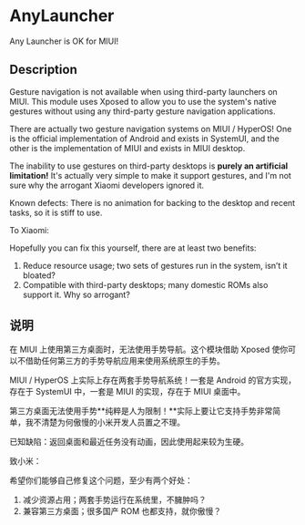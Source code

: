 # AnyLauncher
Any Launcher is OK for MIUI!

## Description

Gesture navigation is not available when using third-party launchers on MIUI. This module uses Xposed to allow you to use the system's native gestures without using any third-party gesture navigation applications.

There are actually two gesture navigation systems on MIUI / HyperOS! One is the official implementation of Android and exists in SystemUI, and the other is the implementation of MIUI and exists in MIUI desktop.

The inability to use gestures on third-party desktops is **purely an artificial limitation!** It's actually very simple to make it support gestures, and I'm not sure why the arrogant Xiaomi developers ignored it.

Known defects: There is no animation for backing to the desktop and recent tasks, so it is stiff to use.

To Xiaomi:

Hopefully you can fix this yourself, there are at least two benefits:

1. Reduce resource usage; two sets of gestures run in the system, isn’t it bloated?
2. Compatible with third-party desktops; many domestic ROMs also support it. Why so arrogant?

## 说明

在 MIUI 上使用第三方桌面时，无法使用手势导航。这个模块借助 Xposed 使你可以不借助任何第三方的手势导航应用来使用系统原生的手势。

MIUI / HyperOS 上实际上存在两套手势导航系统！一套是 Android 的官方实现，存在于 SystemUI 中，一套是 MIUI 的实现，存在于 MIUI 桌面中。

第三方桌面无法使用手势**纯粹是人为限制！**实际上要让它支持手势非常简单，我不清楚为何傲慢的小米开发人员置之不理。

已知缺陷：返回桌面和最近任务没有动画，因此使用起来较为生硬。

致小米：

希望你们能够自己修复这个问题，至少有两个好处：

1. 减少资源占用；两套手势运行在系统里，不臃肿吗？
2. 兼容第三方桌面；很多国产 ROM 也都支持，就你傲慢？

